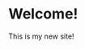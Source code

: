<link rel="stylesheet" type="text/css" href="/assets/css/elfenbeynturm.css" media="screen" />

# Welcome!

This is my new site!
